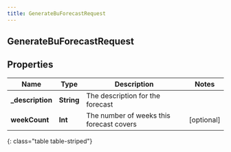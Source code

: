 ```yaml
---
title: GenerateBuForecastRequest
---
```

## GenerateBuForecastRequest

## Properties

|Name | Type | Description | Notes|
|------------ | ------------- | ------------- | -------------|
| **_description** | **String** | The description for the forecast | |
| **weekCount** | **Int** | The number of weeks this forecast covers | [optional] |
{: class="table table-striped"}


